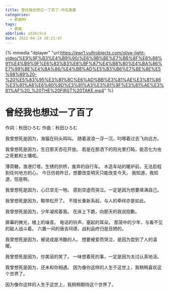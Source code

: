 ```yaml
---
title: 曾经我也想过一了百了-中岛美嘉
categories:
  - 歌曲MV
tags:
  - 歌曲
abbrlink: a526c5c4
date: 2022-04-19 10:21:47
---
```


{% mmedia "dplayer" "url:https://ewr1.vultrobjects.com/olive-light-video/%E9%9F%B3%E4%B9%90/%E6%9B%BE%E7%BB%8F%E6%88%91%E4%B9%9F%E6%83%B3%E8%BF%87%E4%B8%80%E4%BA%86%E7%99%BE%E4%BA%86/%E4%B8%AD%E5%B3%B6%E7%BE%8E%E5%98%89%20-%20%E5%83%95%E3%81%8C%E6%AD%BB%E3%81%AE%E3%81%86%E3%81%A8%E6%80%9D%E3%81%A3%E3%81%9F%E3%81%AE%E3%81%AF%20_%20THE%20FIRST%20TAKE.mp4" %}

<!--more-->

# 曾经我也想过一了百了

作詞：秋田ひろむ
作曲：秋田ひろむ

我曾想死是因为，海猫在码头鸣叫。
随着波浪一浮一沉，叼啄着过去飞向远方。

我曾想死是因为，生日那天杏花开放。
若是在那洒下的阳光里打盹，能否化为虫之死骸和土壤呢。

薄荷糖，渔港灯塔，生锈的拱桥，废弃的自行车。
木造车站的暖炉前，无法启程到任何地方的心。
今日仿若昨日，想要改变明天只能改变今天。
我知道，我知道，但是啊。

我曾想死是因为，心已空无一物。
感到空虚而哭泣。一定是因为想要填满自己。

我曾想死是因为，鞋带松开了。
不擅长重新系起，与人的牵绊亦是如此。

我曾想死是因为，少年凝视着我。
在床上下跪，向那天的我说抱歉。

屏幕的微光，楼上的噪音。
电话的铃声，塞起的耳朵。
那笼中的少年，与看不见的敌人战斗着。
六置一间的唐吉坷德，战利品终归是丑陋的。

我曾想死是因为，被说成是冷酷的人。
想要被爱而哭泣，是因为尝到了人的温暖。

我曾想死是因为，你美丽的笑了。
一味想着死的事，一定是因为太过认真地活。

我曾想死是因为，还未和你相遇。
因为像你这样的人生于这世上，我稍稍喜欢这个世界了。

因为像你这样的人生于这世上，我稍稍期待这个世界了。  